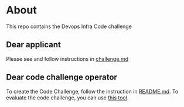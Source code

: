 # About
This repo contains the Devops Infra Code challenge

## Dear applicant
Please see and follow instructions in [challenge.md](./challenge.md)

## Dear code challenge operator
To create the Code Challenge, follow the instruction in [README.md](https://github.com/signavio/hiring-tools/blob/master/README.md).
To evaluate the code challenge, you can use [this tool](https://github.com/signavio/grizzlies/blob/master/tools/evaluate_code_challenge/README.md).
